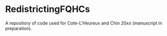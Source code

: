 # RedistrictingFQHCs
A repository of code used for Cote-L'Heureux and Chin 20xx (manuscript in preparation).
